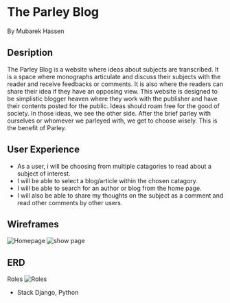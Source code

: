 # The Parley Blog
By Mubarek Hassen

## Desription
The Parley Blog is a website where ideas about subjects are transcribed. It is a space where monographs articulate and discuss their subjects with the reader and receive feedbacks or comments. It is also where the readers can share their idea if they have an opposing view.
This website is designed to be simplistic blogger heaven where they work with the publisher and have their contents posted for the public. Ideas should roam free for the good of society. In those ideas, we see the other side. After the brief parley with ourselves or whomever we parleyed with, we get to choose wisely. This is the benefit of Parley.

## User Experience
- As a user, i will be choosing from multiple catagories to read about a subject of interest.
- I will be able to select a blog/article within the chosen catagory.
- I will be able to search for an author or blog from the home page.
- I will also be able to share my thoughts on the subject as a comment and read other comments by other users.

## Wireframes
![Homepage](https://user-images.githubusercontent.com/102003916/171948510-4fe8d791-f9a9-432e-9b3b-690130e78869.png)
![show page](https://user-images.githubusercontent.com/102003916/171948599-18eb622e-a737-4f1c-8193-4e646f3ddb32.png)
## ERD
Roles
![Roles](https://user-images.githubusercontent.com/102003916/171948675-ccde55cb-f923-4e7f-bd78-4d55fefb0d41.png)

- Stack
Django, Python
